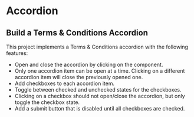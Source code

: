 # Accordion

## Build a Terms & Conditions Accordion

This project implements a Terms & Conditions accordion with the following features:

- Open and close the accordion by clicking on the component.
- Only one accordion item can be open at a time. Clicking on a different accordion item will close the previously opened one.
- Add checkboxes to each accordion item.
- Toggle between checked and unchecked states for the checkboxes.
- Clicking on a checkbox should not open/close the accordion, but only toggle the checkbox state.
- Add a submit button that is disabled until all checkboxes are checked.
